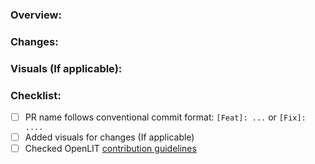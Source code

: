 ### Overview:
<!-- What does this PR do? Link issues here -->


### Changes:
<!-- Describe the changes and additional notes about your changes -->


### Visuals (If applicable):
<!-- Attach screenshots/screen recordings here to show the changes -->


### Checklist:
- [ ] PR name follows conventional commit format: `[Feat]: ...` or `[Fix]: ....`
- [ ] Added visuals for changes (If applicable)
- [ ] Checked OpenLIT [contribution guidelines](https://github.com/openlit/openlit/blob/main/CONTRIBUTING.md)
